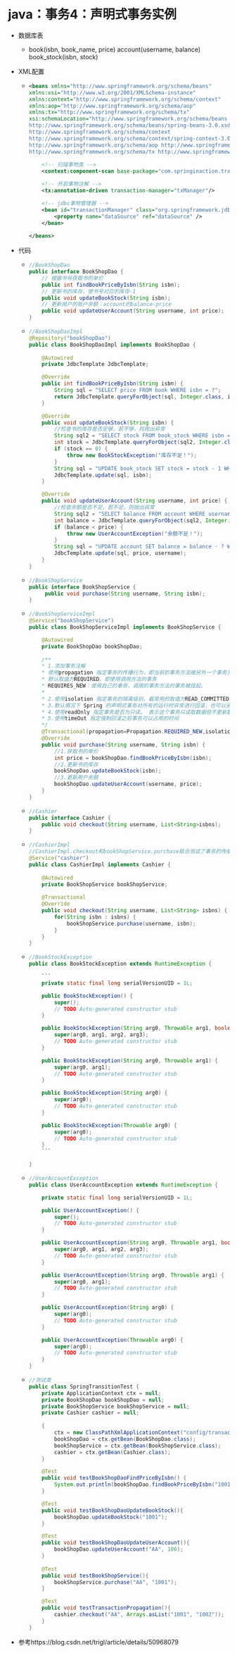 # java：事务4：声明式事务实例

* 数据库表 

  * book(isbn, book_name, price) 
    account(username, balance) 
    book_stock(isbn, stock)

  

* XML配置

  * ```xml
    <beans xmlns="http://www.springframework.org/schema/beans"
    xmlns:xsi="http://www.w3.org/2001/XMLSchema-instance"
    xmlns:context="http://www.springframework.org/schema/context"
    xmlns:aop="http://www.springframework.org/schema/aop"
    xmlns:tx="http://www.springframework.org/schema/tx"
    xsi:schemaLocation="http://www.springframework.org/schema/beans
    http://www.springframework.org/schema/beans/spring-beans-3.0.xsd
    http://www.springframework.org/schema/context
    http://www.springframework.org/schema/context/spring-context-3.0.xsd
    http://www.springframework.org/schema/aop http://www.springframework.org/schema/aop/spring-aop-2.5.xsd
    http://www.springframework.org/schema/tx http://www.springframework.org/schema/tx/spring-tx-2.5.xsd"><import resource="applicationContext-db.xml" />
    	
        <!-- 扫描事物类 -->
    	<context:component-scan base-package="com.springinaction.transaction"></context:component-scan>
    
        <!-- 开启事物注解 -->
    	<tx:annotation-driven transaction-manager="txManager"/>
    
        <!-- jdbc事物管理器 -->
    	<bean id="transactionManager" class="org.springframework.jdbc.datasource.DataSourceTransactionManager">
        	<property name="dataSource" ref="dataSource" />
    	</bean>
        
    </beans>
    ```

    

* 代码

  * ```java
    //BookShopDao
    public interface BookShopDao {
        // 根据书号获取书的单价
        public int findBookPriceByIsbn(String isbn);
        // 更新书的库存，使书号对应的库存-1
        public void updateBookStock(String isbn);
        // 更新用户的账户余额：account的balance-price
        public void updateUserAccount(String username, int price);
    }
    ```

  * ```java
    //BookShopDaoImpl
    @Repository("bookShopDao")
    public class BookShopDaoImpl implements BookShopDao {
        
    	@Autowired
    	private JdbcTemplate JdbcTemplate;
    
    	@Override
    	public int findBookPriceByIsbn(String isbn) {
            String sql = "SELECT price FROM book WHERE isbn = ?";
            return JdbcTemplate.queryForObject(sql, Integer.class, isbn);
    	}
    
    	@Override
    	public void updateBookStock(String isbn) {
        	//检查书的库存是否足够，若不够，则抛出异常
        	String sql2 = "SELECT stock FROM book_stock WHERE isbn = ?";
        	int stock = JdbcTemplate.queryForObject(sql2, Integer.class, isbn);
        	if (stock == 0) {
            	throw new BookStockException("库存不足！");
        	}
        	String sql = "UPDATE book_stock SET stock = stock - 1 WHERE isbn = ?";
        	JdbcTemplate.update(sql, isbn);
    	}
    
    	@Override
    	public void updateUserAccount(String username, int price) {
        	//检查余额是否不足，若不足，则抛出异常
        	String sql2 = "SELECT balance FROM account WHERE username = ?";
            int balance = JdbcTemplate.queryForObject(sql2, Integer.class, username);
        	if (balance < price) {
            	throw new UserAccountException("余额不足！");
        	}       
        	String sql = "UPDATE account SET balance = balance - ? WHERE username = ?";
        	JdbcTemplate.update(sql, price, username);
    	}
    }
    ```

  * ```java
    //BookShopService
    public interface BookShopService {
         public void purchase(String username, String isbn);
    }
    ```

  * ```java
    //BookShopServiceImpl
    @Service("bookShopService")
    public class BookShopServiceImpl implements BookShopService {
    
        @Autowired
    	private BookShopDao bookShopDao;
        
        /**
     	* 1.添加事务注解
     	* 使用propagation 指定事务的传播行为，即当前的事务方法被另外一个事务方法调用时如何使用事务。
     	* 默认取值为REQUIRED，即使用调用方法的事务
     	* REQUIRES_NEW：使用自己的事务，调用的事务方法的事务被挂起。
     	*
     	* 2.使用isolation 指定事务的隔离级别，最常用的取值为READ_COMMITTED
     	* 3.默认情况下 Spring 的声明式事务对所有的运行时异常进行回滚，也可以通过对应的属性进行设置。通常情况下，默认值即可
     	* 4.使用readOnly 指定事务是否为只读。 表示这个事务只读取数据但不更新数据，这样可以帮助数据库引擎优化事务。若真的是一个只读取数据库值得方法，应设置readOnly=true
     	* 5.使用timeOut 指定强制回滚之前事务可以占用的时间
     	*/
    	@Transactional(propagation=Propagation.REQUIRED_NEW,isolation=Isolation.READ_COMMITTED,noRollbackFor={UserAccountException.class},readOnly=true, timeout=3)
    	@Override
    	public void purchase(String username, String isbn) {
        	//1.获取书的单价
        	int price = bookShopDao.findBookPriceByIsbn(isbn);
        	//2.更新书的库存
        	bookShopDao.updateBookStock(isbn);
        	//3.更新用户余额
        	bookShopDao.updateUserAccount(username, price);
    	}
    }
    ```

  * ```java
    //Cashier
    public interface Cashier {
        public void checkout(String username, List<String>isbns);
    }
    ```

  * ```java
    //CashierImpl
    //CashierImpl.checkout和bookShopService.purchase联合测试了事务的传播行为
    @Service("cashier")
    public class CashierImpl implements Cashier {
        
        @Autowired
        private BookShopService bookShopService;
        
        @Transactional
    	@Override
    	public void checkout(String username, List<String> isbns) {
        	for(String isbn : isbns) {
            	bookShopService.purchase(username, isbn);
        	}
    	}
    }
    ```

  * ~~~java
    //BookStockException
    public class BookStockException extends RuntimeException {
    
    	```
    	private static final long serialVersionUID = 1L;
    
    	public BookStockException() {
        	super();
        	// TODO Auto-generated constructor stub
    	}
    
    	public BookStockException(String arg0, Throwable arg1, boolean arg2,boolean arg3) {
        	super(arg0, arg1, arg2, arg3);
        	// TODO Auto-generated constructor stub
    	}
    
    	public BookStockException(String arg0, Throwable arg1) {
        	super(arg0, arg1);
        	// TODO Auto-generated constructor stub
    	}
    
    	public BookStockException(String arg0) {
        	super(arg0);
        	// TODO Auto-generated constructor stub
    	}
    
    	public BookStockException(Throwable arg0) {
        	super(arg0);
        	// TODO Auto-generated constructor stub
    	}
    	```
    
    }
    ~~~

  * ```java
    //UserAccountException
    public class UserAccountException extends RuntimeException {
    
    	private static final long serialVersionUID = 1L;
    
    	public UserAccountException() {
        	super();
        	// TODO Auto-generated constructor stub
    	}
    
    	public UserAccountException(String arg0, Throwable arg1, boolean arg2,boolean arg3) {
        	super(arg0, arg1, arg2, arg3);
        	// TODO Auto-generated constructor stub
    	}
    
    	public UserAccountException(String arg0, Throwable arg1) {
        	super(arg0, arg1);
        	// TODO Auto-generated constructor stub
    	}
    
    	public UserAccountException(String arg0) {
        	super(arg0);
        	// TODO Auto-generated constructor stub
    	}
    
    	public UserAccountException(Throwable arg0) {
        	super(arg0);
        	// TODO Auto-generated constructor stub
    	}
    }
    ```

  * ```java
    //测试类
    public class SpringTransitionTest {
    	private ApplicationContext ctx = null;
    	private BookShopDao bookShopDao = null;
    	private BookShopService bookShopService = null;
    	private Cashier cashier = null;
    	
    	{
        	ctx = new ClassPathXmlApplicationContext("config/transaction.xml");
        	bookShopDao = ctx.getBean(BookShopDao.class);
        	bookShopService = ctx.getBean(BookShopService.class);
        	cashier = ctx.getBean(Cashier.class);
    	}
    
    	@Test
    	public void testBookShopDaoFindPriceByIsbn() {
        	System.out.println(bookShopDao.findBookPriceByIsbn("1001"));
    	}
    
    	@Test
    	public void testBookShopDaoUpdateBookStock(){
        	bookShopDao.updateBookStock("1001");
    	}
    
    	@Test
    	public void testBookShopDaoUpdateUserAccount(){
        	bookShopDao.updateUserAccount("AA", 100);
    	}
    	
    	@Test
    	public void testBookShopService(){
        	bookShopService.purchase("AA", "1001");
    	}
    
    	@Test
    	public void testTransactionPropagation(){
        	cashier.checkout("AA", Arrays.asList("1001", "1002"));
    	}
    }
    ```

    

* 参考https://blog.csdn.net/trigl/article/details/50968079